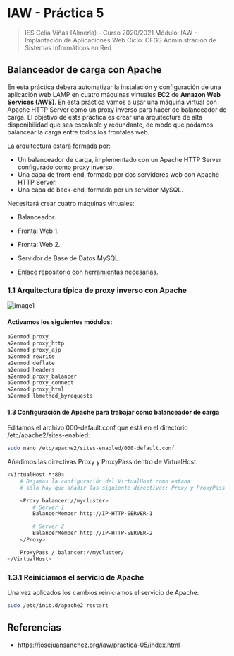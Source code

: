 # IAW - Práctica 5
>IES Celia Viñas (Almería) - Curso 2020/2021 
>Módulo: IAW - Implantación de Aplicaciones Web 
>Ciclo: CFGS Administración de Sistemas Informáticos en Red 

## Balanceador de carga con Apache

En esta práctica deberá automatizar la instalación y configuración de una aplicación web LAMP en cuatro máquinas virtuales **EC2** de **Amazon Web Services (AWS)**.  En esta práctica vamos a usar una máquina virtual con Apache HTTP Server como un proxy inverso para hacer de balanceador de carga. 
El objetivo de esta práctica es crear una arquitectura de alta disponibilidad que sea escalable y redundante, de modo que podamos balancear la carga entre todos los frontales web.

La arquitectura estará formada por:

- Un balanceador de carga, implementado con un Apache HTTP Server configurado como proxy inverso.
- Una capa de front-end, formada por dos servidores web con Apache HTTP Server.
- Una capa de back-end, formada por un servidor MySQL.

Necesitará crear cuatro máquinas virtuales:

- Balanceador.
- Frontal Web 1.
- Frontal Web 2.
- Servidor de Base de Datos MySQL.

- [Enlace repositorio con herramientas necesarias.][GitHub]

### 1.1 Arquitectura típica de proxy inverso con Apache
![image1](images/índice.png "índice")
#### Activamos los siguientes módulos:
```bash
a2enmod proxy
a2enmod proxy_http
a2enmod proxy_ajp
a2enmod rewrite
a2enmod deflate
a2enmod headers
a2enmod proxy_balancer
a2enmod proxy_connect
a2enmod proxy_html
a2enmod lbmethod_byrequests
```
#### 1.3 Configuración de Apache para trabajar como balanceador de carga
Editamos el archivo 000-default.conf que está en el directorio /etc/apache2/sites-enabled:
```bash
sudo nano /etc/apache2/sites-enabled/000-default.conf
```
Añadimos las directivas Proxy y ProxyPass dentro de VirtualHost.
```bash
<VirtualHost *:80>
    # Dejamos la configuración del VirtualHost como estaba
    # sólo hay que añadir las siguiente directivas: Proxy y ProxyPass

    <Proxy balancer://mycluster>
        # Server 1
        BalancerMember http://IP-HTTP-SERVER-1

        # Server 2
        BalancerMember http://IP-HTTP-SERVER-2
    </Proxy>

    ProxyPass / balancer://mycluster/
</VirtualHost>
```
### 1.3.1 Reiniciamos el servicio de Apache
Una vez aplicados los cambios reiniciamos el servicio de Apache:
```bash
sudo /etc/init.d/apache2 restart
```
## Referencias
- https://josejuansanchez.org/iaw/practica-05/index.html

[GitHub]: https://github.com/jacobo87/IAW-Practica05
[Repo]: https://github.com/josejuansanchez/iaw-practica-lamp